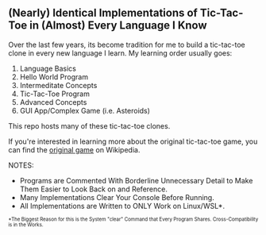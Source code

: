 ## (Nearly) Identical Implementations of Tic-Tac-Toe in (Almost) Every Language I Know

Over the last few years, its become tradition for me to build a tic-tac-toe clone in every new language I learn. My learning order usually goes:

1. Language Basics
2. Hello World Program
3. Intermeditate Concepts
3. Tic-Tac-Toe Program
4. Advanced Concepts
5. GUI App/Complex Game (i.e. Asteroids)

This repo hosts many of these tic-tac-toe clones.

If you're interested in learning more about the original tic-tac-toe game, you can find the [original game](https://en.wikipedia.org/wiki/Tic-tac-toe) on Wikipedia.

NOTES:
- Programs are Commented With Borderline Unnecessary Detail to Make Them Easier to Look Back on and Reference.
- Many Implementations Clear Your Console Before Running.
- All Implementations are Written to ONLY Work on Linux/WSL*.

<sup><sub>*The Biggest Reason for this is the System "clear" Command that Every Program Shares. Cross-Compatibility is in the Works.</sub></sup>